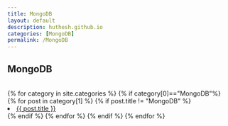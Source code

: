 ```yaml
---
title: MongoDB
layout: default
description: huthesh.github.io
categories: [MongoDB]
permalink: /MongoDB
---
```



## MongoDB
<br>
<div class="well well-lg">
{% for category in site.categories %}
    {% if category[0]=="MongoDB"%}
      {% for post in category[1] %}
        {% if post.title != "MongoDB" %}
        <br>
        <li><a class="hlink" href="{{ post.url }}">{{ post.title }}</a></li>
        {% endif %}
      {% endfor %}
    {% endif %}
{% endfor %}
</div>